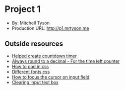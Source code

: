 # Project 1
+ By: Mitchell Tyson
+ Production URL: <http://p1.mrtyson.me>

## Outside resources
* [Helped create countdown timer](https://www.w3schools.com/howto/howto_js_countdown.asp)
* [Always round to a decimal - For the time left counter](https://stackoverflow.com/questions/11832914/round-to-at-most-2-decimal-places-only-if-necessary)
* [How to pad in css](https://www.w3schools.com/cssref/pr_padding-left.asp)
* [Different fonts css](https://www.w3schools.com/cssref/css_websafe_fonts.asp)
* [How to focus the cursor on input field](https://laracasts.com/discuss/channels/vue/vuejs-set-focus-on-textfield)
* [Clearing input text box](https://stackoverflow.com/questions/41518609/clearing-input-in-vuejs-form)